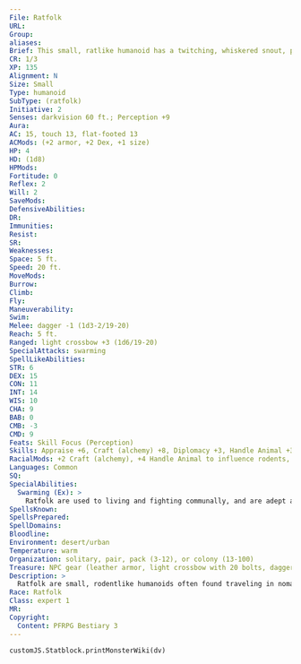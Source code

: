 ```yaml
---
File: Ratfolk
URL: 
Group: 
aliases: 
Brief: This small, ratlike humanoid has a twitching, whiskered snout, pointed ears, and a long, leathery tail.
CR: 1/3
XP: 135
Alignment: N
Size: Small
Type: humanoid
SubType: (ratfolk)
Initiative: 2
Senses: darkvision 60 ft.; Perception +9
Aura: 
AC: 15, touch 13, flat-footed 13
ACMods: (+2 armor, +2 Dex, +1 size)
HP: 4
HD: (1d8)
HPMods: 
Fortitude: 0
Reflex: 2
Will: 2
SaveMods: 
DefensiveAbilities: 
DR: 
Immunities: 
Resist: 
SR: 
Weaknesses: 
Space: 5 ft.
Speed: 20 ft.
MoveMods: 
Burrow: 
Climb: 
Fly: 
Maneuverability: 
Swim: 
Melee: dagger -1 (1d3-2/19-20)
Reach: 5 ft.
Ranged: light crossbow +3 (1d6/19-20)
SpecialAttacks: swarming
SpellLikeAbilities: 
STR: 6
DEX: 15
CON: 11
INT: 14
WIS: 10
CHA: 9
BAB: 0
CMB: -3
CMD: 9
Feats: Skill Focus (Perception)
Skills: Appraise +6, Craft (alchemy) +8, Diplomacy +3, Handle Animal +3 (+7 with rodents), Perception +9, Sense Motive +4, Survival +4, Use Magic Device +5
RacialMods: +2 Craft (alchemy), +4 Handle Animal to influence rodents, +2 Perception, +2 Use Magic Device
Languages: Common
SQ: 
SpecialAbilities:
  Swarming (Ex): >
    Ratfolk are used to living and fighting communally, and are adept at swarming foes for their own gain and their foes' detriment. Up to two ratfolk can share the same square at the same time. If two ratfolk in the same square attack the same foe, they are considered to be flanking that foe as if they were in two opposite squares.
SpellsKnown: 
SpellsPrepared: 
SpellDomains: 
Bloodline: 
Environment: desert/urban
Temperature: warm
Organization: solitary, pair, pack (3-12), or colony (13-100)
Treasure: NPC gear (leather armor, light crossbow with 20 bolts, dagger, other treasure)
Description: >
  Ratfolk are small, rodentlike humanoids often found traveling in nomadic trading caravans or perhaps dwelling in colonies in slums, sewers, and other normally undesirable urban sectors. Tinkerers and hoarders by nature, many ratfolk are shrewd merchants, carefully navigating the shifting alliances of black markets and bazaars. They love their stockpiles of interesting items far more  than money, and would rather trade for more baubles to add to their hoards than for mere coins.  Ratfolk are extremely communal, and live in large warrens with plenty of hidden crannies in which to stash their hoards or flee in times of danger, gravitating toward subterranean tunnels or tightly packed tenements in city ghettos. They feel an intense bond with their large families and kin networks, as well as with ordinary rodents of all sorts, living in chaotic harmony and fighting fiercely to defend each other when threatened.  Ratfolk are generally 4 feet tall and weigh 80 pounds. They often wear robes to conceal their forms in cities, as they know other humanoids find their rodent features distasteful.  RATFOLK CHARACTERS  Ratfolk are defined by their class levels-they do not possess racial Hit Dice. All ratfolk have the following racial traits.  -2 Strength, +2 Dexterity, +2 Intelligence: Ratfolk are agile and clever, yet physically weak.  Small: Ratfolk are Small and gain a +1 size bonus to their AC, a +1 size bonus on attack rolls, a -1 penalty on CMB and to CMD, and a +4 size bonus on Stealth checks.  Darkvision: Ratfolk can see in the dark up to 60 feet.  Tinker: Ratfolk gain a +2 bonus on Craft (alchemy), Perception, and Use Magic Device checks.  Rodent Empathy: Ratfolk gain a +4 bonus on Handle Animal checks made to influence rodents.  Swarming: See above.  Languages: Ratfolk begin play speaking Common. Ratfolk with high intelligence can choose from any of the following bonus languages: Aklo, Draconic, Dwarven, Gnoll, Gnome, Goblin, Halfling, Orc, and Undercommon.
Race: Ratfolk
Class: expert 1
MR: 
Copyright:
  Content: PFRPG Bestiary 3
---
```

```dataviewjs
customJS.Statblock.printMonsterWiki(dv)
```
